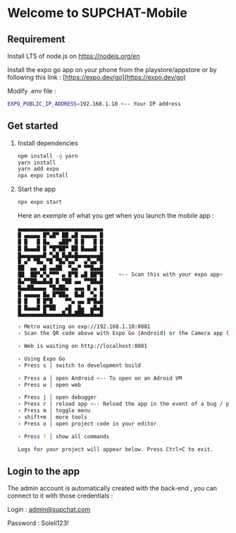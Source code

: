 # Welcome to SUPCHAT-Mobile

## Requirement

Install LTS of node.js on https://nodejs.org/en

Install the expo go app on your phone from the playstore/appstore or by following this link : [https://expo.dev/go](https://expo.dev/go)

Modify .env file :
```bash
EXPO_PUBLIC_IP_ADDRESS=192.168.1.10 <-- Your IP address
```

## Get started

1. Install dependencies

   ```bash
   npm install -g yarn
   yarn install
   yarn add expo
   npx expo install
   ```

2. Start the app

   ```bash
   npx expo start
   ```

   Here an exemple of what you get when you launch the mobile app :

   ```bash
   ▄▄▄▄▄▄▄▄▄▄▄▄▄▄▄▄▄▄▄▄▄▄▄▄▄▄▄
   █ ▄▄▄▄▄ █▀▄█▀ ██ ▄█ ▄▄▄▄▄ █
   █ █   █ █▄   ▄██▀ █ █   █ █
   █ █▄▄▄█ █ ▀█▀██▀ ██ █▄▄▄█ █
   █▄▄▄▄▄▄▄█ ▀▄█ █▄█▄█▄▄▄▄▄▄▄█
   █ ▄▀ ▀█▄ ▀█ ▀█▄▀▄▄▀  ▄▀▄▄▀█
   ██  ▄▄ ▄█ ▄▄██  ▀▄▄▀ ▀▀█▄▄█
   ██  ██▀▄▀▄▀▀▀ ▄ █▀█ ▄█ ██▀█     <-- Scan this with your expo app>
   █▄▀▀██▄▄█▄█ █ ▀██ ▄▄ ▀▀██▄█
   █▄▄██▄▄▄▄ ▀█▄██▄  ▄▄▄ █ ▄ █
   █ ▄▄▄▄▄ █▄ █▀██▄  █▄█  ▀▄ █
   █ █   █ █▀█    ▀▀▄ ▄▄ █▀█▄█
   █ █▄▄▄█ █▀██   ▄█  █▄  ▄█▄█
   █▄▄▄▄▄▄▄█▄▄▄▄▄█▄█▄███▄▄█▄▄█

   › Metro waiting on exp://192.168.1.10:8081
   › Scan the QR code above with Expo Go (Android) or the Camera app (iOS)

   › Web is waiting on http://localhost:8081

   › Using Expo Go
   › Press s │ switch to development build

   › Press a │ open Android <-- To open on an Adroid VM 
   › Press w │ open web

   › Press j │ open debugger
   › Press r │ reload app <-- Reload the app in the event of a bug / probleme
   › Press m │ toggle menu
   › shift+m │ more tools
   › Press o │ open project code in your editor

   › Press ? │ show all commands

   Logs for your project will appear below. Press Ctrl+C to exit.
   ```
## Login to the app

The admin account is automatically created with the back-end , you can connect to it with those credentials :

Login : admin@supchat.com

Password : Soleil123!